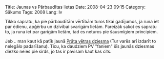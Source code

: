 Title: Jaunas vs Pārbaudītas lietas
Date: 2008-04-23 09:15
Category: Sākums
Tags: 2008
Lang: lv

Tikko sapratu, ka pie pārbaudītām vērtībām turos tikai gadījumos, ja runa iet par ēdienu, apģērbu un dzīvībai svarīgām lietām. Pareizāk sakot es sapratu to, ja runa iet par garīgām lietām, tad es neturos pie šausmīgiem principiem.

Jeb .. man kaut kā patīk jaunā [Prāta vētras dziesma](http://laacz.lv/2008/04/22/prata-vetras-jaunais-zongs/) (Tur varēs arī izdarīt to nelegālo padarīšanu). Ticu, ka daudziem PV "faniem" šīs jaunās dziesmas diezko neies pie sirds, jo tas ir pavisam kaut kas cits.
